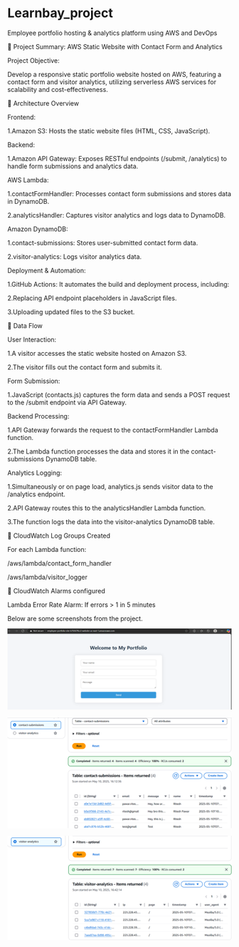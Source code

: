 # Learnbay_project
Employee portfolio hosting &amp; analytics platform using AWS and DevOps

📄 Project Summary: AWS Static Website with Contact Form and Analytics

Project Objective:

Develop a responsive static portfolio website hosted on AWS, featuring a contact form and visitor analytics, utilizing serverless AWS services for scalability and cost-effectiveness.

🧱 Architecture Overview

Frontend:

1.Amazon S3: Hosts the static website files (HTML, CSS, JavaScript).


Backend:

1.Amazon API Gateway: Exposes RESTful endpoints (/submit, /analytics) to handle form submissions and analytics data.

AWS Lambda:

1.contactFormHandler: Processes contact form submissions and stores data in DynamoDB.

2.analyticsHandler: Captures visitor analytics and logs data to DynamoDB.

Amazon DynamoDB:

1.contact-submissions: Stores user-submitted contact form data.

2.visitor-analytics: Logs visitor analytics data.

Deployment & Automation:

1.GitHub Actions: It automates the build and deployment process, including:

2.Replacing API endpoint placeholders in JavaScript files.

3.Uploading updated files to the S3 bucket.

🔄 Data Flow

User Interaction:

1.A visitor accesses the static website hosted on Amazon S3.

2.The visitor fills out the contact form and submits it.

Form Submission:

1.JavaScript (contacts.js) captures the form data and sends a POST request to the /submit endpoint via API Gateway.

Backend Processing:

1.API Gateway forwards the request to the contactFormHandler Lambda function.

2.The Lambda function processes the data and stores it in the contact-submissions DynamoDB table.

Analytics Logging:

1.Simultaneously or on page load, analytics.js sends visitor data to the /analytics endpoint.

2.API Gateway routes this to the analyticsHandler Lambda function.

3.The function logs the data into the visitor-analytics DynamoDB table.

📁 CloudWatch Log Groups Created

For each Lambda function:

/aws/lambda/contact_form_handler

/aws/lambda/visitor_logger

📁 CloudWatch Alarms configured

Lambda Error Rate Alarm: If errors > 1 in 5 minutes

Below are some screenshots from the project.

![alt text](image.png)

![alt text](image-3.png)

![alt text](image-2.png)